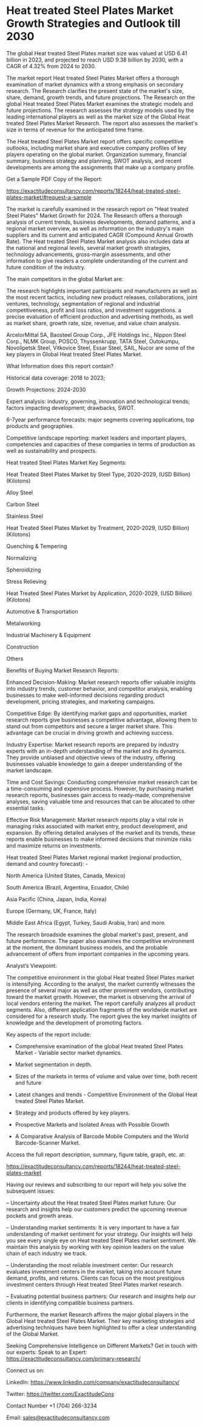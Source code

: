 # Heat treated Steel Plates Market Growth Strategies and Outlook till 2030

The global Heat treated Steel Plates market size was valued at USD 6.41 billion in 2023, and projected to reach USD 9.38 billion by 2030, with a CAGR of 4.32% from 2024 to 2030.

The market report Heat treated Steel Plates Market offers a thorough examination of market dynamics with a strong emphasis on secondary research. The Research clarifies the present state of the market's size, share, demand, growth trends, and future projections. The Research on the global Heat treated Steel Plates Market examines the strategic models and future projections. The research assesses the strategy models used by the leading international players as well as the market size of the Global Heat treated Steel Plates Market Research. The report also assesses the market's size in terms of revenue for the anticipated time frame.

The Heat treated Steel Plates Market report offers specific competitive outlooks, including market share and executive company profiles of key players operating on the global market. Organization summary, financial summary, business strategy and planning, SWOT analysis, and recent developments are among the assignments that make up a company profile.

Get a Sample PDF Copy of the Report:

https://exactitudeconsultancy.com/reports/18244/heat-treated-steel-plates-market/#request-a-sample

The market is carefully examined in the research report on "Heat treated Steel Plates" Market Growth for 2024. The Research offers a thorough analysis of current trends, business developments, demand patterns, and a regional market overview, as well as information on the industry's main suppliers and its current and anticipated CAGR (Compound Annual Growth Rate). The Heat treated Steel Plates Market analysis also includes data at the national and regional levels, several market growth strategies, technology advancements, gross-margin assessments, and other information to give readers a complete understanding of the current and future condition of the industry.

The main competitors in the global Market are:

The research highlights important participants and manufacturers as well as the most recent tactics, including new product releases, collaborations, joint ventures, technology, segmentation of regional and industrial competitiveness, profit and loss ratios, and investment suggestions. a precise evaluation of efficient production and advertising methods, as well as market share, growth rate, size, revenue, and value chain analysis.

ArcelorMittal SA, Baosteel Group Corp., JFE Holdings Inc., Nippon Steel Corp., NLMK Group, POSCO, Thyssenkrupp, TATA Steel, Outokumpu, Novolipetsk Steel, Vitkovice Steel, Essar Steel, SAIL, Nucor are some of the key players in Global Heat treated Steel Plates Market.

What Information does this report contain? 

Historical data coverage: 2018 to 2023;

Growth Projections: 2024-2030

Expert analysis: industry, governing, innovation and technological trends; factors impacting development; drawbacks, SWOT. 

6-7year performance forecasts: major segments covering applications, top products and geographies. 

Competitive landscape reporting: market leaders and important players, competencies and capacities of these companies in terms of production as well as sustainability and prospects.

Heat treated Steel Plates Market Key Segments:

Heat Treated Steel Plates Market by Steel Type, 2020-2029, (USD Billion) (Kilotons)

Alloy Steel

Carbon Steel

Stainless Steel

Heat Treated Steel Plates Market by Treatment, 2020-2029, (USD Billion) (Kilotons)

Quenching & Tempering

Normalizing

Spheroidizing

Stress Relieving

Heat Treated Steel Plates Market by Application, 2020-2029, (USD Billion) (Kilotons)

Automotive & Transportation

Metalworking

Industrial Machinery & Equipment

Construction

Others




Benefits of Buying Market Research Reports:

Enhanced Decision-Making: Market research reports offer valuable insights into industry trends, customer behavior, and competitor analysis, enabling businesses to make well-informed decisions regarding product development, pricing strategies, and marketing campaigns.

Competitive Edge: By identifying market gaps and opportunities, market research reports give businesses a competitive advantage, allowing them to stand out from competitors and secure a larger market share. This advantage can be crucial in driving growth and achieving success.

Industry Expertise: Market research reports are prepared by industry experts with an in-depth understanding of the market and its dynamics. They provide unbiased and objective views of the industry, offering businesses valuable knowledge to gain a deeper understanding of the market landscape.

Time and Cost Savings: Conducting comprehensive market research can be a time-consuming and expensive process. However, by purchasing market research reports, businesses gain access to ready-made, comprehensive analyses, saving valuable time and resources that can be allocated to other essential tasks.

Effective Risk Management: Market research reports play a vital role in managing risks associated with market entry, product development, and expansion. By offering detailed analyses of the market and its trends, these reports enable businesses to make informed decisions that minimize risks and maximize returns on investments.

Heat treated Steel Plates Market regional market (regional production, demand and country forecast): -

North America (United States, Canada, Mexico)

South America (Brazil, Argentina, Ecuador, Chile)

Asia Pacific (China, Japan, India, Korea)

Europe (Germany, UK, France, Italy)

Middle East Africa (Egypt, Turkey, Saudi Arabia, Iran) and more.

The research broadside examines the global market's past, present, and future performance. The paper also examines the competitive environment at the moment, the dominant business models, and the probable advancement of offers from important companies in the upcoming years.

Analyst’s Viewpoint:

The competitive environment in the global Heat treated Steel Plates market is intensifying. According to the analyst, the market currently witnesses the presence of several major as well as other prominent vendors, contributing toward the market growth. However, the market is observing the arrival of local vendors entering the market. The report carefully analyzes all product segments. Also, different application fragments of the worldwide market are considered for a research study. The report gives the key market insights of knowledge and the development of promoting factors.

Key aspects of the report include:

- Comprehensive examination of the global Heat treated Steel Plates Market - Variable sector market dynamics.

- Market segmentation in depth.

- Sizes of the markets in terms of volume and value over time, both recent and future

- Latest changes and trends - Competitive Environment of the Global Heat treated Steel Plates Market.

- Strategy and products offered by key players.

- Prospective Markets and Isolated Areas with Possible Growth

- A Comparative Analysis of Barcode Mobile Computers and the World Barcode-Scanner Market.

Access the full report description, summary, figure table, graph, etc. at:

https://exactitudeconsultancy.com/reports/18244/heat-treated-steel-plates-market

Having our reviews and subscribing to our report will help you solve the subsequent issues:

– Uncertainty about the Heat treated Steel Plates market future: Our research and insights help our customers predict the upcoming revenue pockets and growth areas.

– Understanding market sentiments: It is very important to have a fair understanding of market sentiment for your strategy. Our insights will help you see every single eye on Heat treated Steel Plates market sentiment. We maintain this analysis by working with key opinion leaders on the value chain of each industry we track.

– Understanding the most reliable investment center: Our research evaluates investment centers in the market, taking into account future demand, profits, and returns. Clients can focus on the most prestigious investment centers through Heat treated Steel Plates market research.

– Evaluating potential business partners: Our research and insights help our clients in identifying compatible business partners.

Furthermore, the market Research affirms the major global players in the Global Heat treated Steel Plates Market. Their key marketing strategies and advertising techniques have been highlighted to offer a clear understanding of the Global Market.

Seeking Comprehensive Intelligence on Different Markets? Get in touch with our experts: Speak to an Expert: https://exactitudeconsultancy.com/primary-research/

Connect us on:

LinkedIn: https://www.linkedin.com/company/exactitudeconsultancy/

Twitter: https://twitter.com/ExactitudeCons

Contact Number +1 (704) 266-3234

Email: sales@exactitudeconsultancy.com
